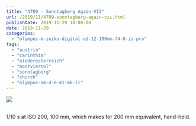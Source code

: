 ```yaml
---
title: "4789 - Sonntagberg Again VII"
url: /2019/11/4789-sonntagberg-again-vii.html
publishDate: 2019-11-29 18:00:00
date: 2019-11-29
categories: 
  - "olympus-m-zuiko-digital-ed-12-100mm-f4-0-is-pro"
tags: 
  - "austria"
  - "carinthia"
  - "niederosterreich"
  - "mostviertel"
  - "sonntagberg"
  - "church"
  - "olympus-om-d-e-m1-mk-ii"
---
```

<div class="container">
<div class="center"><a target="_blank" href="https://d25zfm9zpd7gm5.cloudfront.net/1200x1200/2018/20180501_132434_lr.jpg"><img class="webfeedsFeaturedVisual" src="https://d25zfm9zpd7gm5.cloudfront.net/0600x0600/2018/20180501_132434_lr.jpg" /></a></div>
</div>
<br />

1/10&nbsp;s at ISO 200, 100&nbsp;mm, which makes for 200&nbsp;mm equivalent,
hand-held.